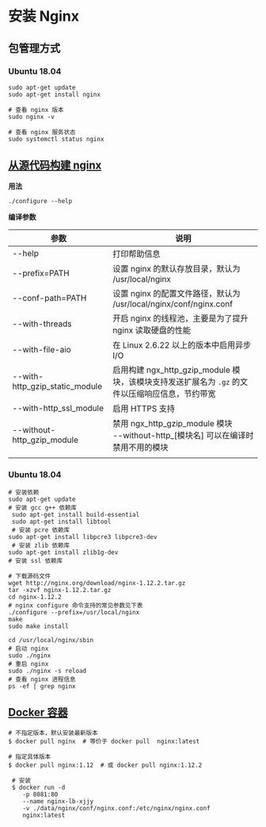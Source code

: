 # 安装 Nginx

## 包管理方式

### Ubuntu 18.04

```shell
sudo apt-get update
sudo apt-get install nginx

# 查看 nginx 版本
sudo nginx -v

# 查看 nginx 服务状态
sudo systemctl status nginx
```

## [从源代码构建 nginx](http://nginx.org/en/docs/configure.html)

**用法**

```
./configure --help
```

**编译参数**

| 参数                           | 说明                                                         |
| ------------------------------ | ------------------------------------------------------------ |
| --help                         | 打印帮助信息                                                 |
| --prefix=PATH                  | 设置 nginx 的默认存放目录，默认为 /usr/local/nginx           |
| --conf-path=PATH               | 设置 nginx 的配置文件路径，默认为 /usr/local/nginx/conf/nginx.conf |
| --with-threads                 | 开启 nginx 的线程池，主要是为了提升 nginx 读取硬盘的性能     |
| --with-file-aio                | 在 Linux 2.6.22 以上的版本中启用异步 I/O                     |
| --with-http_gzip_static_module | 启用构建 ngx_http_gzip_module 模块，该模块支持发送扩展名为 `.gz` 的文件以压缩响应信息，节约带宽 |
| --with-http_ssl_module         | 启用 HTTPS 支持                                              |
| --without-http_gzip_module     | 禁用 ngx_http_gzip_module 模块<br>--without-http_[模块名] 可以在编译时禁用不用的模块 |
|                                |                                                              |

### Ubuntu 18.04

```shell
# 安装依赖
sudo apt-get update
# 安装 gcc g++ 依赖库
 sudo apt-get install build-essential
 sudo apt-get install libtool
 # 安装 pcre 依赖库
sudo apt-get install libpcre3 libpcre3-dev
 # 安装 zlib 依赖库
sudo apt-get install zlib1g-dev
# 安装 ssl 依赖库

# 下载源码文件
wget http://nginx.org/download/nginx-1.12.2.tar.gz
tar -xzvf nginx-1.12.2.tar.gz
cd nginx-1.12.2
# nginx configure 命令支持的常见参数见下表 
./configure --prefix=/usr/local/nginx
make
sudo make install

cd /usr/local/nginx/sbin
# 启动 nginx
sudo ./nginx
# 重启 nginx
sudo ./nginx -s reload
# 查看 nginx 进程信息
ps -ef | grep nginx
```

## [Docker 容器](https://docs.nginx.com/nginx/admin-guide/installing-nginx/installing-nginx-docker/)

```shell
# 不指定版本，默认安装最新版本
$ docker pull nginx  # 等价于 docker pull  nginx:latest

# 指定具体版本
$ docker pull nginx:1.12  # 或 docker pull nginx:1.12.2

 # 安装
 $ docker run -d
    -p 8081:80
    --name nginx-lb-xjjy
    -v ./data/nginx/conf/nginx.conf:/etc/nginx/nginx.conf
    nginx:latest
```